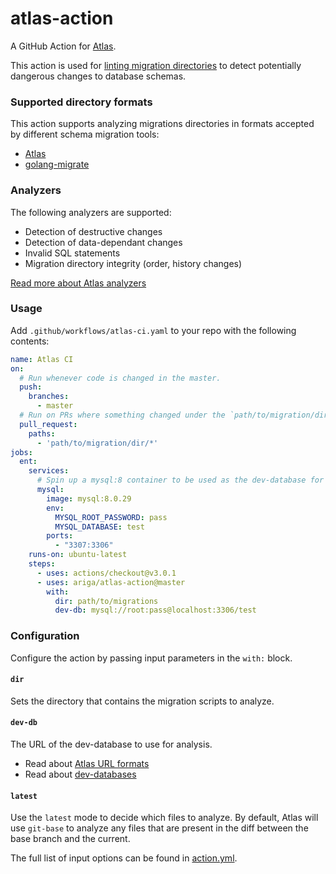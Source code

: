 # atlas-action

A GitHub Action for [Atlas](https://github.com/ariga/atlas).

This action is used for [linting migration directories](https://atlasgo.io/versioned/lint)
to detect potentially dangerous changes to database schemas.

### Supported directory formats

This action supports analyzing migrations directories in formats
accepted by different schema migration tools: 
* [Atlas](https://atlasgo.io)
* [golang-migrate](https://github.com/golang-migrate/migrate)

### Analyzers
The following analyzers are supported: 

* Detection of destructive changes
* Detection of data-dependant changes
* Invalid SQL statements
* Migration directory integrity (order, history changes)

[Read more about Atlas analyzers](https://atlasgo.io/lint/analyzers)

### Usage

Add `.github/workflows/atlas-ci.yaml` to your repo with the following contents:

```yaml
name: Atlas CI 
on:
  # Run whenever code is changed in the master.
  push:
    branches:
      - master
  # Run on PRs where something changed under the `path/to/migration/dir/` directory.
  pull_request:
    paths:
      - 'path/to/migration/dir/*'
jobs:
  ent:
    services:
      # Spin up a mysql:8 container to be used as the dev-database for analysis. 
      mysql:
        image: mysql:8.0.29
        env:
          MYSQL_ROOT_PASSWORD: pass
          MYSQL_DATABASE: test
        ports:
          - "3307:3306"
    runs-on: ubuntu-latest
    steps:
      - uses: actions/checkout@v3.0.1
      - uses: ariga/atlas-action@master
        with:
          dir: path/to/migrations
          dev-db: mysql://root:pass@localhost:3306/test
```

### Configuration

Configure the action by passing input parameters in the `with:` block. 

#### `dir`

Sets the directory that contains the migration scripts to analyze. 

#### `dev-db`

The URL of the dev-database to use for analysis. 

* Read about [Atlas URL formats](https://atlasgo.io/concepts/url)
* Read about [dev-databases](https://atlasgo.io/concepts/dev-database)

#### `latest`

Use the `latest` mode to decide which files to analyze. By default,
Atlas will use `git-base` to analyze any files that are present in the
diff between the base branch and the current. 

The full list of input options can be found in [action.yml](action.yml).